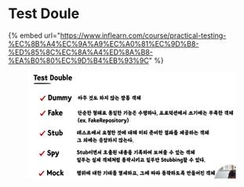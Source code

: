 # Test Doule

{% embed url="https://www.inflearn.com/course/practical-testing-%EC%8B%A4%EC%9A%A9%EC%A0%81%EC%9D%B8-%ED%85%8C%EC%8A%A4%ED%8A%B8-%EA%B0%80%EC%9D%B4%EB%93%9C" %}

<figure><img src="../../../.gitbook/assets/image (19).png" alt=""><figcaption></figcaption></figure>
